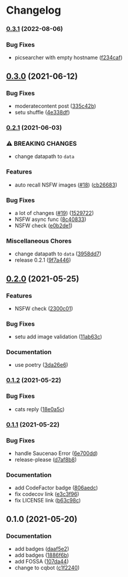 # Changelog

### [0.3.1](https://www.github.com/Lycreal/cqbot/compare/v0.3.0...v0.3.1) (2022-08-06)


### Bug Fixes

* picsearcher with empty hostname ([f234caf](https://www.github.com/Lycreal/cqbot/commit/f234caf237673296f3d9363c9c33a1a36281786c))

## [0.3.0](https://www.github.com/Lycreal/cqbot/compare/v0.2.1...v0.3.0) (2021-06-12)


### Bug Fixes

* moderatecontent post ([335c42b](https://www.github.com/Lycreal/cqbot/commit/335c42bb4bd8a9bd1d0c4860737d1d01d4fb455f))
* setu shuffle ([4e338df](https://www.github.com/Lycreal/cqbot/commit/4e338dfb8e33e509e352f1423b78be46c6a038ec))

### [0.2.1](https://www.github.com/Lycreal/cqbot/compare/v0.2.0...v0.2.1) (2021-06-03)


### ⚠ BREAKING CHANGES

* change datapath to `data`

### Features

* auto recall NSFW images ([#18](https://www.github.com/Lycreal/cqbot/issues/18)) ([cb26683](https://www.github.com/Lycreal/cqbot/commit/cb266834bb74ae20a053732550acb4bec782d959))


### Bug Fixes

* a lot of changes ([#19](https://www.github.com/Lycreal/cqbot/issues/19)) ([1529722](https://www.github.com/Lycreal/cqbot/commit/152972240e63f2a3ef34b0325165e1aba8280bf8))
* NSFW async func ([8c40833](https://www.github.com/Lycreal/cqbot/commit/8c40833293cb9ff53f4fbf627d5f5ac3d0539393))
* NSFW check ([e0b2de1](https://www.github.com/Lycreal/cqbot/commit/e0b2de1e702c6fbf58499745c6fbe5cc3ccb001c))


### Miscellaneous Chores

* change datapath to `data` ([3958dd7](https://www.github.com/Lycreal/cqbot/commit/3958dd7d8914ab563049919131ef73ee58ce8e8a))
* release 0.2.1 ([9f7a446](https://www.github.com/Lycreal/cqbot/commit/9f7a4463b53cc974dd82a9b29ed321f2a3b80fc5))

## [0.2.0](https://www.github.com/Lycreal/cqbot/compare/v0.1.2...v0.2.0) (2021-05-25)


### Features

* NSFW check ([2300c01](https://www.github.com/Lycreal/cqbot/commit/2300c0106aabb30da2cdbe8689ad9da044dbad8d))


### Bug Fixes

* setu add image validation ([11ab63c](https://www.github.com/Lycreal/cqbot/commit/11ab63ca4dd5bf6a7aaf04e5e23b28d49e5125c0))


### Documentation

* use poetry ([3da26e6](https://www.github.com/Lycreal/cqbot/commit/3da26e65856d54195f4f3f1605b963d2e8a61f99))

### [0.1.2](https://www.github.com/Lycreal/cqbot/compare/v0.1.1...v0.1.2) (2021-05-22)


### Bug Fixes

* cats reply ([18e0a5c](https://www.github.com/Lycreal/cqbot/commit/18e0a5c14ecf1c496188722c236090c64d26b4f3))

### [0.1.1](https://www.github.com/Lycreal/cqbot/compare/v0.1.0...v0.1.1) (2021-05-22)


### Bug Fixes

* handle Saucenao Error ([6e700dd](https://www.github.com/Lycreal/cqbot/commit/6e700ddb6e7b5ec025b08d7875d199630cccbd0c))
* release-please ([d7af8b8](https://www.github.com/Lycreal/cqbot/commit/d7af8b8d424e9cab1e01d840fb83e578c25629e1))


### Documentation

* add CodeFactor badge ([806aedc](https://www.github.com/Lycreal/cqbot/commit/806aedcd03474f26f06dc3d672adb2234ca471c1))
* fix codecov link ([e3c3f96](https://www.github.com/Lycreal/cqbot/commit/e3c3f9647bf355fc6d3af9ec91d528433cdf5b89))
* fix LICENSE link ([b63c98c](https://www.github.com/Lycreal/cqbot/commit/b63c98c0b228caf7323839e275ee4875760c3c22))

## 0.1.0 (2021-05-20)


### Documentation

* add badges ([daaf5e2](https://www.github.com/Lycreal/cqbot/commit/daaf5e28824e532609c9b60a496834aa06917d30))
* add badges ([1886f6b](https://www.github.com/Lycreal/cqbot/commit/1886f6bc290f69b2ab817f4071f0ce97dd6e44a3))
* add FOSSA ([107da44](https://www.github.com/Lycreal/cqbot/commit/107da4442a113eaefd5cac342e7dbce91ff81c74))
* change to cqbot ([c1f2240](https://www.github.com/Lycreal/cqbot/commit/c1f22408e6292ba224bce370d33fa5fc851be3e1))
